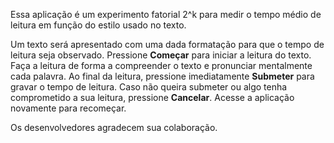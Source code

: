 Essa aplicação é um experimento fatorial 2^k para medir o tempo médio
de leitura em função do estilo usado no texto.

Um texto será apresentado com uma dada formatação para que o tempo de
leitura seja observado. Pressione **Começar** para iniciar a leitura do
texto. Faça a leitura de forma a compreender o texto e pronunciar
mentalmente cada palavra. Ao final da leitura, pressione imediatamente
**Submeter** para gravar o tempo de leitura. Caso não queira submeter ou
algo tenha comprometido a sua leitura, pressione **Cancelar**. Acesse a
aplicação novamente para recomeçar.

Os desenvolvedores agradecem sua colaboração.
